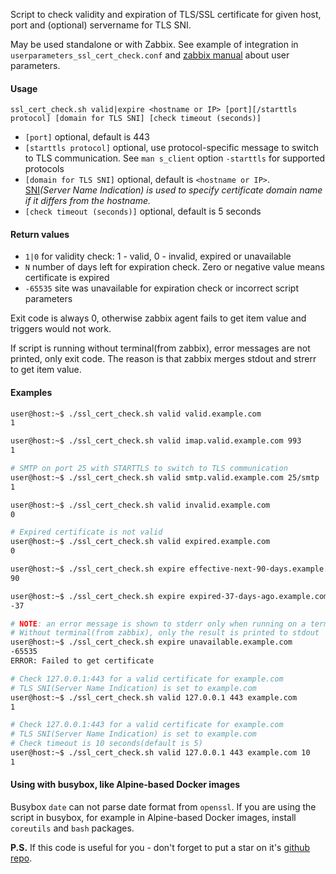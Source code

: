 Script to check validity and expiration of TLS/SSL certificate for given host, port and (optional) servername for TLS SNI.

May be used standalone or with Zabbix. See example of integration in `userparameters_ssl_cert_check.conf` and [zabbix manual](https://www.zabbix.com/documentation/current/manual/config/items/userparameters) about user parameters.

#### Usage

`ssl_cert_check.sh valid|expire <hostname or IP> [port][/starttls protocol] [domain for TLS SNI] [check timeout (seconds)]`

* `[port]` optional, default is 443
* `[starttls protocol]` optional, use protocol-specific message to switch to TLS communication. See `man s_client` option `-starttls` for supported protocols
* `[domain for TLS SNI]` optional, default is `<hostname or IP>`.  
[SNI](https://en.wikipedia.org/wiki/Server_Name_Indication)*(Server Name Indication) is used to specify certificate domain name if it differs from the hostname.*
* `[check timeout (seconds)]` optional, default is 5 seconds

#### Return values

* `1|0`  for validity check: 1 - valid, 0 - invalid, expired or unavailable
* `N`  number of days left for expiration check. Zero or negative value means certificate is expired
* `-65535`  site was unavailable for expiration check or incorrect script parameters

Exit code is always 0, otherwise zabbix agent fails to get item value and triggers would not work. 

If script is running without terminal(from zabbix), error messages are not printed, only exit code. The reason is that zabbix merges stdout and strerr to get item value.

#### Examples

```bash
user@host:~$ ./ssl_cert_check.sh valid valid.example.com
1

user@host:~$ ./ssl_cert_check.sh valid imap.valid.example.com 993
1

# SMTP on port 25 with STARTTLS to switch to TLS communication
user@host:~$ ./ssl_cert_check.sh valid smtp.valid.example.com 25/smtp
1

user@host:~$ ./ssl_cert_check.sh valid invalid.example.com
0

# Expired certificate is not valid
user@host:~$ ./ssl_cert_check.sh valid expired.example.com
0

user@host:~$ ./ssl_cert_check.sh expire effective-next-90-days.example.com
90

user@host:~$ ./ssl_cert_check.sh expire expired-37-days-ago.example.com
-37

# NOTE: an error message is shown to stderr only when running on a terminal
# Without terminal(from zabbix), only the result is printed to stdout
user@host:~$ ./ssl_cert_check.sh expire unavailable.example.com
-65535
ERROR: Failed to get certificate

# Check 127.0.0.1:443 for a valid certificate for example.com
# TLS SNI(Server Name Indication) is set to example.com
user@host:~$ ./ssl_cert_check.sh valid 127.0.0.1 443 example.com
1

# Check 127.0.0.1:443 for a valid certificate for example.com
# TLS SNI(Server Name Indication) is set to example.com
# Check timeout is 10 seconds(default is 5)
user@host:~$ ./ssl_cert_check.sh valid 127.0.0.1 443 example.com 10
1
```

#### Using with busybox, like Alpine-based Docker images

Busybox `date` can not parse date format from `openssl`. If you are using the script in busybox, for example in Alpine-based Docker images, install `coreutils` and `bash` packages.


**P.S.** If this code is useful for you - don't forget to put a star on it's [github repo](https://github.com/selivan/https-ssl-cert-check-zabbix).
